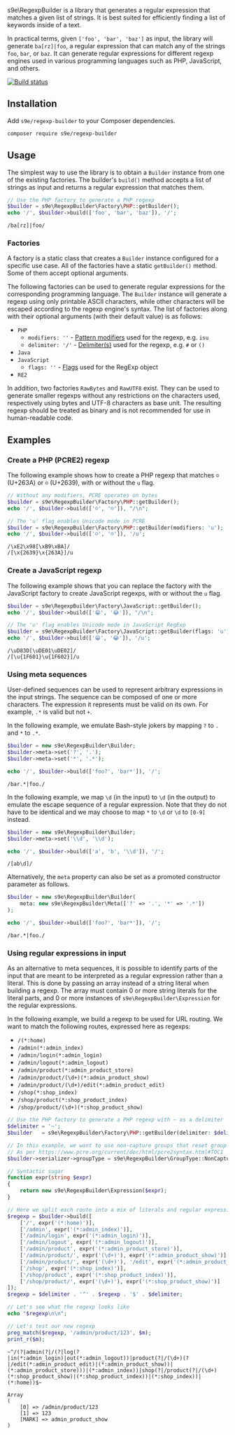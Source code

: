s9e\RegexpBuilder is a library that generates a regular expression that matches a given list of strings. It is best suited for efficiently finding a list of keywords inside of a text.

In practical terms, given `['foo', 'bar', 'baz']` as input, the library will generate `ba[rz]|foo`, a regular expression that can match any of the strings `foo`, `bar`, or `baz`. It can generate regular expressions for different regexp engines used in various programming languages such as PHP, JavaScript, and others.

[![Build status](https://github.com/s9e/RegexpBuilder/actions/workflows/build.yml/badge.svg)](https://github.com/s9e/RegexpBuilder/actions/workflows/build.yml)


## Installation

Add `s9e/regexp-builder` to your Composer dependencies.

```bash
composer require s9e/regexp-builder
```


## Usage

The simplest way to use the library is to obtain a `Builder` instance from one of the existing factories. The builder's `build()` method accepts a list of strings as input and returns a regular expression that matches them.

```php
// Use the PHP factory to generate a PHP regexp
$builder = s9e\RegexpBuilder\Factory\PHP::getBuilder();
echo '/', $builder->build(['foo', 'bar', 'baz']), '/';
```
```
/ba[rz]|foo/
```


### Factories

A factory is a static class that creates a `Builder` instance configured for a specific use case. All of the factories have a static `getBuilder()` method. Some of them accept optional arguments.

The following factories can be used to generate regular expressions for the corresponding programming language. The `Builder` instance will generate a regexp using only printable ASCII characters, while other characters will be escaped according to the regexp engine's syntax. The list of factories along with their optional arguments (with their default value) is as follows:

 - `PHP`
     - `modifiers: ''` - [Pattern modifiers](https://www.php.net/manual/reference.pcre.pattern.modifiers.php) used for the regexp, e.g. `isu`
     - `delimiter: '/'` - [Delimiter(s)](https://www.php.net/manual/en/regexp.reference.delimiters.php) used for the regexp, e.g. `#` or `()`
 - `Java`
 - `JavaScript`
     - `flags: ''` - [Flags](https://developer.mozilla.org/en-US/docs/Web/JavaScript/Reference/Global_Objects/RegExp/flags#description) used for the RegExp object
 - `RE2`

In addition, two factories `RawBytes` and `RawUTF8` exist. They can be used to generate smaller regexps without any restrictions on the characters used, respectively using bytes and UTF-8 characters as base unit. The resulting regexp should be treated as binary and is not recommended for use in human-readable code.


## Examples


### Create a PHP (PCRE2) regexp

The following example shows how to create a PHP regexp that matches `☺` (U+263A) or `☹` (U+2639), with or without the `u` flag.

```php
// Without any modifiers, PCRE operates on bytes
$builder = s9e\RegexpBuilder\Factory\PHP::getBuilder();
echo '/', $builder->build(['☺', '☹']), "/\n";

// The 'u' flag enables Unicode mode in PCRE
$builder = s9e\RegexpBuilder\Factory\PHP::getBuilder(modifiers: 'u');
echo '/', $builder->build(['☺', '☹']), '/u';
```
```
/\xE2\x98[\xB9\xBA]/
/[\x{2639}\x{263A}]/u
```


### Create a JavaScript regexp

The following example shows that you can replace the factory with the JavaScript factory to create JavaScript regexps, with or without the `u` flag.

```php
$builder = s9e\RegexpBuilder\Factory\JavaScript::getBuilder();
echo '/', $builder->build(['😁', '😂']), "/\n";

// The 'u' flag enables Unicode mode in JavaScript RegExp
$builder = s9e\RegexpBuilder\Factory\JavaScript::getBuilder(flags: 'u');
echo '/', $builder->build(['😁', '😂']), '/u';
```
```
/\uD83D[\uDE01\uDE02]/
/[\u{1F601}\u{1F602}]/u
```


### Using meta sequences

User-defined sequences can be used to represent arbitrary expressions in the input strings. The sequence can be composed of one or more characters. The expression it represents must be valid on its own. For example, `.*` is valid but not `+`.

In the following example, we emulate Bash-style jokers by mapping `?` to `.` and `*` to `.*`.

```php
$builder = new s9e\RegexpBuilder\Builder;
$builder->meta->set('?', '.');
$builder->meta->set('*', '.*');

echo '/', $builder->build(['foo?', 'bar*']), '/';
```
```
/bar.*|foo./
```

In the following example, we map `\d` (in the input) to `\d` (in the output) to emulate the escape sequence of a regular expression. Note that they do not have to be identical and we may choose to map `*` to `\d` or `\d` to `[0-9]` instead.

```php
$builder = new s9e\RegexpBuilder\Builder;
$builder->meta->set('\\d', '\\d');

echo '/', $builder->build(['a', 'b', '\\d']), '/';
```
```
/[ab\d]/
```

Alternatively, the `meta` property can also be set as a promoted constructor parameter as follows.
```php
$builder = new s9e\RegexpBuilder\Builder(
	meta: new s9e\RegexpBuilder\Meta(['?' => '.', '*' => '.*'])
);

echo '/', $builder->build(['foo?', 'bar*']), '/';
```
```
/bar.*|foo./
```


### Using regular expressions in input

As an alternative to meta sequences, it is possible to identify parts of the input that are meant to be interpreted as a regular expression rather than a literal. This is done by passing an array instead of a string literal when building a regexp. The array must contain 0 or more string literals for the literal parts, and 0 or more instances of `s9e\RegexpBuilder\Expression` for the regular expressions.

In the following example, we build a regexp to be used for URL routing. We want to match the following routes, expressed here as regexps:

 - `/(*:home)`
 - `/admin(*:admin_index)`
 - `/admin/login(*:admin_login)`
 - `/admin/logout(*:admin_logout)`
 - `/admin/product(*:admin_product_store)`
 - `/admin/product/(\d+)(*:admin_product_show)`
 - `/admin/product/(\d+)/edit(*:admin_product_edit)`
 - `/shop(*:shop_index)`
 - `/shop/product(*:shop_product_index)`
 - `/shop/product/(\d+)(*:shop_product_show)`

```php
// Use the PHP factory to generate a PHP regexp with ~ as a delimiter
$delimiter = '~';
$builder   = s9e\RegexpBuilder\Factory\PHP::getBuilder(delimiter: $delimiter);

// In this example, we want to use non-capture groups that reset group numbers
// As per https://www.pcre.org/current/doc/html/pcre2syntax.html#TOC1
$builder->serializer->groupType = s9e\RegexpBuilder\GroupType::NonCaptureReset;

// Syntactic sugar
function expr(string $expr)
{
	return new s9e\RegexpBuilder\Expression($expr);
}

// Here we split each route into a mix of literals and regular expressions
$regexp = $builder->build([
	['/', expr('(*:home)')],
	['/admin', expr('(*:admin_index)')],
	['/admin/login', expr('(*:admin_login)')],
	['/admin/logout', expr('(*:admin_logout)')],
	['/admin/product', expr('(*:admin_product_store)')],
	['/admin/product/', expr('(\d+)'), expr('(*:admin_product_show)')],
	['/admin/product/', expr('(\d+)'), '/edit', expr('(*:admin_product_edit)')],
	['/shop', expr('(*:shop_index)')],
	['/shop/product', expr('(*:shop_product_index)')],
	['/shop/product/', expr('(\d+)'), expr('(*:shop_product_show)')]
]);
$regexp = $delimiter . '^' . $regexp . '$' . $delimiter;

// Let's see what the regexp looks like
echo "$regexp\n\n";

// Let's test our new regexp
preg_match($regexp, '/admin/product/123', $m);
print_r($m);
```
```
~^/(?|admin(?|/(?|log(?|in(*:admin_login)|out(*:admin_logout))|product(?|/(\d+)(?|/edit(*:admin_product_edit)|(*:admin_product_show))|(*:admin_product_store)))|(*:admin_index))|shop(?|/product(?|/(\d+)(*:shop_product_show)|(*:shop_product_index))|(*:shop_index))|(*:home))$~

Array
(
    [0] => /admin/product/123
    [1] => 123
    [MARK] => admin_product_show
)
```
